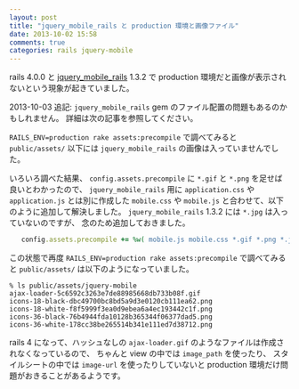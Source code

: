 ```yaml
---
layout: post
title: "jquery_mobile_rails と production 環境と画像ファイル"
date: 2013-10-02 15:58
comments: true
categories: rails jquery-mobile
---
```

rails 4.0.0
と
[jquery_mobile_rails](https://rubygems.org/gems/jquery_mobile_rails) 1.3.2
で production 環境だと画像が表示されないという現象が起きていました。

2013-10-03 追記:
`jquery_mobile_rails` gem のファイル配置の問題もあるのかもしれません。
詳細は次の記事を参照してください。

<!--more-->

`RAILS_ENV=production rake assets:precompile`
で調べてみると `public/assets/` 以下には
`jquery_mobile_rails` の画像は入っていませんでした。

いろいろ調べた結果、
`config.assets.precompile`
に
`*.gif`
と
`*.png`
を足せば良いとわかったので、
`jquery_mobile_rails`
用に
`application.css`
や
`application.js`
とは別に作成した
`mobile.css`
や
`mobile.js`
と合わせて、以下のように追加して解決しました。
`jquery_mobile_rails` 1.3.2
には
`*.jpg`
は入っていないのですが、
念のため追加しておきました。

```ruby config/environments/production.rb
   config.assets.precompile += %w( mobile.js mobile.css *.gif *.png *.jpg )
```

この状態で再度
`RAILS_ENV=production rake assets:precompile`
で調べてみると `public/assets/`
は以下のようになっていました。

```console
% ls public/assets/jquery-mobile
ajax-loader-5c6592c3263e7de88985668db733b08f.gif
icons-18-black-dbc49700bc8bd5a9d3e0120cb111ea62.png
icons-18-white-f8f5999f3ea0d9ebea6a4ec193442c1f.png
icons-36-black-76b4944fda10128b365344f06377dad5.png
icons-36-white-178cc38be265514b341e111ed7d38712.png
```

rails 4 になって、ハッシュなしの
`ajax-loader.gif`
のようなファイルは作成されなくなっているので、
ちゃんと view の中では
`image_path`
を使ったり、
スタイルシートの中では
`image-url`
を使ったりしていないと
production
環境だけ問題がおきることがあるようです。
